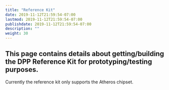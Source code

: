 ```yaml
---
title: "Reference Kit"
date: 2019-11-12T21:59:54-07:00
lastmod: 2019-11-12T21:59:54-07:00
publishdate: 2019-11-12T21:59:54-07:00
description: ""
weight: 30
---
```


## This page contains details about getting/building the DPP Reference Kit for prototyping/testing purposes.

Currently the reference kit only supports the Atheros chipset.
